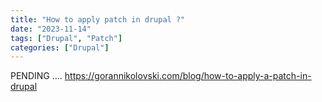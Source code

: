 ```yaml
---
title: "How to apply patch in drupal ?"
date: "2023-11-14"
tags: ["Drupal", "Patch"]
categories: ["Drupal"]
---
```








PENDING .... https://gorannikolovski.com/blog/how-to-apply-a-patch-in-drupal



